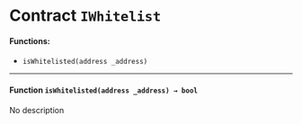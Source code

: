 # Contract `IWhitelist`



#### Functions:
- `isWhitelisted(address _address)`


---

#### Function `isWhitelisted(address _address) → bool`
No description


